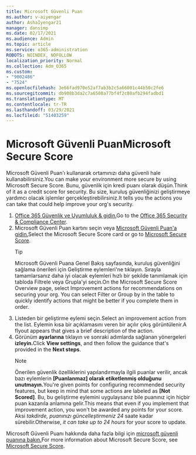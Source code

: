 ```yaml
---
title: Microsoft Güvenli Puan
ms.author: v-aiyengar
author: AshaIyengar21
manager: dansimp
ms.date: 02/17/2021
ms.audience: Admin
ms.topic: article
ms.service: o365-administration
ROBOTS: NOINDEX, NOFOLLOW
localization_priority: Normal
ms.collection: Adm_O365
ms.custom:
- "9002486"
- "7524"
ms.openlocfilehash: 3e66fad970e52af7ab3b2c5a66001c44b50c2fe6
ms.sourcegitcommit: db908b3da2c7a6508a77bf4f2c80afb294fadbd1
ms.translationtype: MT
ms.contentlocale: tr-TR
ms.lasthandoff: 03/29/2021
ms.locfileid: "51403259"
---
```

# <a name="microsoft-secure-score"></a><span data-ttu-id="8dd85-102">Microsoft Güvenli Puan</span><span class="sxs-lookup"><span data-stu-id="8dd85-102">Microsoft Secure Score</span></span>

<span data-ttu-id="8dd85-103">Microsoft Güvenli Puan'ı kullanarak ortamınızı daha güvenli hale kullanabilirsiniz.</span><span class="sxs-lookup"><span data-stu-id="8dd85-103">You can make your environment more secure by using Microsoft Secure Score.</span></span> <span data-ttu-id="8dd85-104">Bunu, güvenlik için kredi puanı olarak düşün.</span><span class="sxs-lookup"><span data-stu-id="8dd85-104">Think of it as a credit score for security.</span></span> <span data-ttu-id="8dd85-105">Bu size, kuruluş güvenliğinizi geliştirmeye yardımcı olacak işlemler gerçekleştirebilirsiniz.</span><span class="sxs-lookup"><span data-stu-id="8dd85-105">It tells you the actions you can take that could help improve your org's security.</span></span>

1. <span data-ttu-id="8dd85-106">[Office 365 Güvenlik ve Uyumluluk & gidin.](https://go.microsoft.com/fwlink/p/?linkid=2077143)</span><span class="sxs-lookup"><span data-stu-id="8dd85-106">Go to the [Office 365 Security & Compliance Center](https://go.microsoft.com/fwlink/p/?linkid=2077143).</span></span>
1. <span data-ttu-id="8dd85-107">Microsoft Güvenli Puan kartını seçin veya [Microsoft Güvenli Puan'a gidin.](https://go.microsoft.com/fwlink/?linkid=2099589)</span><span class="sxs-lookup"><span data-stu-id="8dd85-107">Select the Microsoft Secure Score card or go to [Microsoft Secure Score](https://go.microsoft.com/fwlink/?linkid=2099589).</span></span>
    > [!TIP]
    >  <span data-ttu-id="8dd85-108">Microsoft Güvenli Puana Genel Bakış sayfasında, kuruluş güvenliğini sağlama önerileri için Geliştirme eylemleri'ne tıklayın. Sırayla tamamlarsanız daha iyi olacak eylemleri hızlı bir şekilde tanımlamak için tabloda Filtrele veya Grupla'yi seçin.</span><span class="sxs-lookup"><span data-stu-id="8dd85-108">On the Microsoft Secure Score Overview page, select Improvement actions for recommendations on securing your org. You can select Filter or Group by in the table to quickly identify actions that might be better if you complete them in order.</span></span>
1. <span data-ttu-id="8dd85-109">Listeden bir geliştirme eylemi seçin.</span><span class="sxs-lookup"><span data-stu-id="8dd85-109">Select an improvement action from the list.</span></span> <span data-ttu-id="8dd85-110">Eylemin kısa bir açıklamasını veren bir açılır çıkış görüntülenir.</span><span class="sxs-lookup"><span data-stu-id="8dd85-110">A flyout appears that gives a brief description of the action.</span></span>
1. <span data-ttu-id="8dd85-111">Görünüm **ayarlarına** tıklayın ve sonraki adımlarda sağlanan yönergeleri **izleyin.**</span><span class="sxs-lookup"><span data-stu-id="8dd85-111">Click **View settings**, and then follow the guidance that's provided in the **Next steps**.</span></span>
    > [!NOTE]
    > <span data-ttu-id="8dd85-112">Önerilen güvenlik özelliklerini yapılandırmayla ilgili puanlar verilir, ancak bazı eylemlerin **[Puanlanmaz] olarak etiketlenmiş olduğunu unutmayın.**</span><span class="sxs-lookup"><span data-stu-id="8dd85-112">You're given points for configuring recommended security features, but keep in mind that some actions are labeled as **[Not Scored]**.</span></span> <span data-ttu-id="8dd85-113">Bu, bu geliştirme eylemini uygulaysanız bile puanınız için hiçbir puan kazanıla anlamına gelir.</span><span class="sxs-lookup"><span data-stu-id="8dd85-113">This means that even if you implement that improvement action, you won't be awarded any points for your score.</span></span> <span data-ttu-id="8dd85-114">Aksi *takdirde, puanınızı güncelleştirmeniz 24* saate kadar sürebilir.</span><span class="sxs-lookup"><span data-stu-id="8dd85-114">Otherwise, *it can take up to 24 hours* for your score to update.</span></span>

<span data-ttu-id="8dd85-115">Microsoft Güvenli Puanı hakkında daha fazla bilgi için [microsoft güvenli puanına bakın.](https://go.microsoft.com/fwlink/?linkid=2103077)</span><span class="sxs-lookup"><span data-stu-id="8dd85-115">For more information about Microsoft Secure Score, see [Microsoft Secure Score](https://go.microsoft.com/fwlink/?linkid=2103077).</span></span>